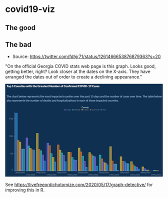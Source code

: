 # covid19-viz

## The good

## The bad

- Source: https://twitter.com/fdhjr71/status/1261466653876879363?s=20

"On the official Georgia COVID stats web page is this graph. Looks good, getting better, right? Look closer at the dates on the X-axis. They have arranged the dates out of order to create a declining appearance."

![ga-dph-declining-bars](the-bad/ga-dph-declining-bars.jpg)

See https://livefreeordichotomize.com/2020/05/17/graph-detective/ for improving this in R.
